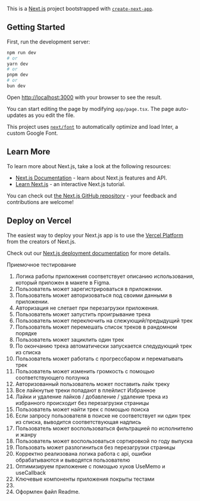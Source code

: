 This is a [Next.js](https://nextjs.org/) project bootstrapped with [`create-next-app`](https://github.com/vercel/next.js/tree/canary/packages/create-next-app).

## Getting Started

First, run the development server:

```bash
npm run dev
# or
yarn dev
# or
pnpm dev
# or
bun dev
```

Open [http://localhost:3000](http://localhost:3000) with your browser to see the result.

You can start editing the page by modifying `app/page.tsx`. The page auto-updates as you edit the file.

This project uses [`next/font`](https://nextjs.org/docs/basic-features/font-optimization) to automatically optimize and load Inter, a custom Google Font.

## Learn More

To learn more about Next.js, take a look at the following resources:

- [Next.js Documentation](https://nextjs.org/docs) - learn about Next.js features and API.
- [Learn Next.js](https://nextjs.org/learn) - an interactive Next.js tutorial.

You can check out [the Next.js GitHub repository](https://github.com/vercel/next.js/) - your feedback and contributions are welcome!

## Deploy on Vercel

The easiest way to deploy your Next.js app is to use the [Vercel Platform](https://vercel.com/new?utm_medium=default-template&filter=next.js&utm_source=create-next-app&utm_campaign=create-next-app-readme) from the creators of Next.js.

Check out our [Next.js deployment documentation](https://nextjs.org/docs/deployment) for more details.

Приемочное тестирование

1. Логика работы приложения соответствует описанию использования, который приложен в макете в Figma.
2. Пользователь может зарегистрироваться в приложении.
3. Пользователь может авторизоваться под своими данными в приложении. 
4. Авторизация не слетает при перезагрузки приложения.
5. Пользователь может запустить проигрывание трека
6. Пользователь может переключить на слежующий/предыдущий трек
7. Пользователь может перемешать список треков в рандомном порядке
8. Пользователь может зациклить один трек
9. По окончанию трека автоматически запускается следудующий трек из списка
10. Пользователь может работать с прогрессбаром и перематывать трек
11. Пользователь может изменить громкость с помощью соответствующего ползунка
12. Авторизованный пользователь может поставить лайк треку
13. Все лайкнутые треки попадают в плейлист Избранное
14. Лайки и удаление лайков / добавление / удаление трека из избранного происходит без перезагрузки страницы
15. Пользователь может найти трек с помощью поиска
16. Если запросу пользователя в поиске не соответствует ни один трек из списка, выводится соответствующая надпись
17. Пользователь может воспользоваться фильтрацией по исполнителю и жанру
18. Пользователь может воспользоваться сортировкой по году выпуска
19. Пользовать может разлогиниться без перезагрузки страницы
20. Корректно реализована логика работа с api, ошибки обрабатываются и выводятся пользователю
21. Оптимизируем приложение с помощью хуков UseMemo и useCallback
22. Ключевые компоненты приложения покрыты тестами
23. 
21. Оформлен файл Readme.